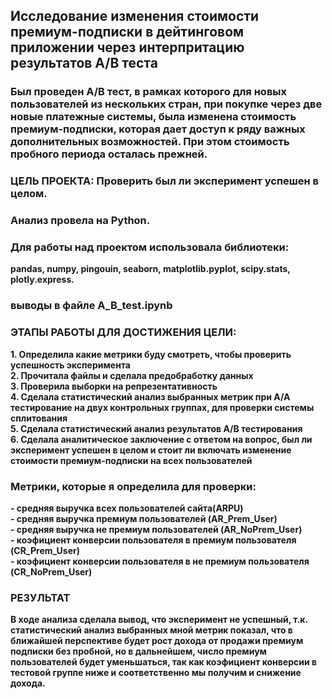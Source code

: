 ## Исследование изменения стоимости премиум-подписки в дейтинговом приложении через интерпритацию результатов А/B теста
###  Был проведен A/B тест, в рамках которого для новых пользователей из нескольких стран, при покупке через две новые платежные системы, была изменена стоимость премиум-подписки, которая дает доступ к ряду важных дополнительных возможностей. При этом стоимость пробного периода осталась прежней.

### ЦЕЛЬ ПРОЕКТА: Проверить был ли эксперимент успешен в целом.

### Анализ провела на Python.  
### Для работы над проектом использовала библиотеки:  
**pandas, numpy, pingouin, seaborn, matplotlib.pyplot, scipy.stats, plotly.express.**  
### выводы в файле A_B_test.ipynb

### ЭТАПЫ РАБОТЫ ДЛЯ ДОСТИЖЕНИЯ ЦЕЛИ:

**1. Определила какие метрики буду смотреть, чтобы проверить успешность эксперимента**  
**2. Прочитала файлы и сделала предобработку данных**  
**3. Проверила выборки на репрезентативность**  
**4. Сделала статистический анализ выбранных метрик при А/А тестирование на двух контрольных группах, для проверки системы сплитования**  
**5. Сделала статистический анализ результатов А/В тестирования**  
**6. Сделала аналитическое заключение с ответом на вопрос, был ли эксперимент успешен в целом и стоит ли включать изменение стоимости премиум-подписки на всех пользователей**  

### Метрики, которые я определила для проверки:

**- средняя выручка всех пользователей сайта(ARPU)**   
**- средняя выручка премиум пользователей (AR_Prem_User)**  
**- средняя выручка не премиум пользователей (AR_NoPrem_User)**  
**- коэфициент конверсии пользователя в премиум пользователя (CR_Prem_User)**   
**- коэфициент конверсии пользователя в не премиум пользователя (CR_NoPrem_User)** 

### РЕЗУЛЬТАТ
**В ходе анализа сделала вывод, что эксперимент не успешный, т.к. статистический анализ выбранных мной метрик показал, что в ближайшей перспективе будет рост дохода от продажи премиум подписки без пробной, но в дальнейшем, число премиум пользователей будет уменьшаться, так как коэфициент конверсии в тестовой группе ниже и соответственно мы получим и снижение дохода.**

